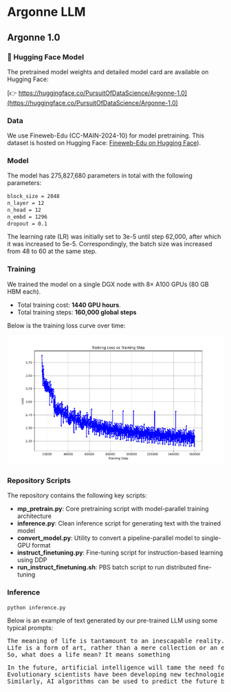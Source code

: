 # Argonne LLM

## Argonne 1.0

### 🤗 Hugging Face Model

The pretrained model weights and detailed model card are available on Hugging Face:

[👉 https://huggingface.co/PursuitOfDataScience/Argonne-1.0](https://huggingface.co/PursuitOfDataScience/Argonne-1.0)


### Data

We use Fineweb-Edu (CC-MAIN-2024-10) for model pretraining. This dataset is hosted on Hugging Face: [Fineweb-Edu on Hugging Face](https://huggingface.co/datasets/HuggingFaceFW/fineweb-edu)).

### Model
The model has 275,827,680 parameters in total with the following parameters:

```
block_size = 2048
n_layer = 12
n_head = 12
n_embd = 1296
dropout = 0.1
```
The learning rate (LR) was initially set to 3e-5 until step 62,000, after which it was increased to 5e-5. Correspondingly, the batch size was increased from 48 to 60 at the same step.

### Training

We trained the model on a single DGX node with 8× A100 GPUs (80 GB HBM each).

- Total training cost: **1440 GPU hours**.
- Total training steps: **160,000 global steps**

Below is the training loss curve over time:

![](plots/pretrain_loss_20250303.png)

### Repository Scripts

The repository contains the following key scripts:

- **mp_pretrain.py**: Core pretraining script with model-parallel training architecture
- **inference.py**: Clean inference script for generating text with the trained model
- **convert_model.py**: Utility to convert a pipeline-parallel model to single-GPU format
- **instruct_finetuning.py**: Fine-tuning script for instruction-based learning using DDP
- **run_instruct_finetuning.sh**: PBS batch script to run distributed fine-tuning

### Inference

```
python inference.py
```

Below is an example of text generated by our pre-trained LLM using some typical prompts:

<pre>
The meaning of life is tantamount to an inescapable reality. It can be seen as an inescapable reality where life is lived in a vacuum, or a mere absence of life. Life can be considered as the ultimate reality, where life is no more, where life has no purpose, and life has no meaning.
Life is a form of art, rather than a mere collection or an endless expanse. It is a realm where art, music, philosophy, philosophy, and science come together to create something new, beautiful, and meaningful. It is the boundlessness of existence that creates the essence of art, music, philosophy and science.
So, what does a life mean? It means something
</pre>

<pre>
In the future, artificial intelligence will tame the need for new ways to understand and control our lives. AI is already being used to do tasks that previously took human intelligence. But is it possible to predict what will come in the future, what will happen in the future, and how much will we be willing to pay for AI?
Evolutionary scientists have been developing new technologies that can be used to create artificial intelligence. For example, AI algorithms can be used to detect objects in a scene. These algorithms have been used in the design and manufacturing of many different products.
Similarly, AI algorithms can be used to predict the future by analyzing historical data and patterns in it. This information can be used to predict the future and make predictions accordingly.
</pre>